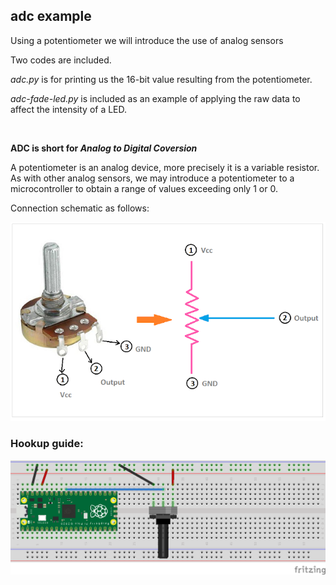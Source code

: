## adc example
Using a potentiometer we will introduce the use of analog sensors <br/>

Two codes are included. <br />

_adc.py_ is for printing us the 16-bit value resulting from the potentiometer. <br />

_adc-fade-led.py_ is included as an example of applying the raw data to affect the intensity of a LED. <br />

<br />

__ADC is short for *Analog to Digital Coversion*__

A potentiometer is an analog device, more precisely it is a variable resistor. <br /> 
As with other analog sensors, we may introduce a potentiometer to a microcontroller to obtain a range of values exceeding only 1 or 0.
<br />

Connection schematic as follows:

![pot-connect](pot-connect.png)

### Hookup guide:

![schematic](potentiometer.png)

